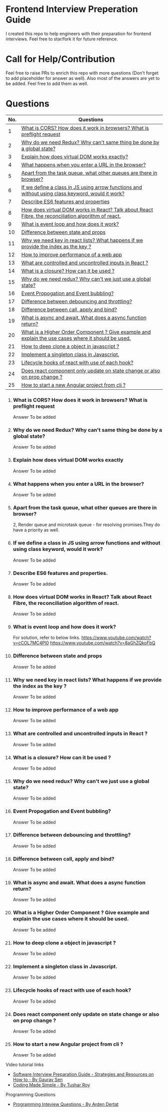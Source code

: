 # Frontend Interview Preperation Guide
I created this repo to help engineers with their preparation for frontend interviews. Feel free to star/fork it for future reference.

# Call for Help/Contribution
Feel free to raise PRs to enrich this repo with more questions (Don't forget to add placeholder for answer as well). Also most of the answers are yet to be added. Feel free to add them as well.


# Questions

| No. | Questions |
|---- | ---------
|1  | [What is CORS? How does it work in browsers? What is preflight request](#What-is-CORS?-How-does-it-work-in-browsers?-What-is-preflight-request) |
|2  | [Why do we need Redux? Why can't same thing be done by a global state?](#Why-do-we-need-Redux?-Why-can't-same-thing-be-done-by-a-global-state?) |
|3  | [Explain how does virtual DOM works exactly?](#Explain-how-does-virtual-DOM-works-exactly) |
|4  | [What happens when you enter a URL in the browser?](#What-happens-when-you-enter-a-URL-in-the-browser?) |
|5  | [Apart from the task queue, what other queues are there in browser?](#Apart-from-the-task-queue,-what-other-queues-are-there-in-browser?) |
|6  | [If we define a class in JS using arrow functions and without using class keyword, would it work?](#If-we-define-a-class-in-JS-using-arrow-functions-and-without-using-class-keyword,-would-it-work?) |
|7  | [Describe ES6 features and properties](#Describe-ES6-features-and-properties) |
|8  | [How does virtual DOM works in React? Talk about React Fibre, the reconciliation algorithm of react.](#How-does-virtual-DOM-works-in-React?-Talk-about-React-Fibre,-the-reconciliation-algorithm-of-react.) |
|9  | [What is event loop and how does it work?](#What-is-event-loop-and-how-does-it-work?) |
|10  | [Difference between state and props](#Difference-between-state-and-props) |
|11  | [Why we need key in react lists? What happens if we provide the index as the key ?](#Why-we-need-key-in-react-lists?-What-happens-if-we-provide-the-index-as-the-key-?) |
|12  | [How to improve performance of a web app](#How-to-improve-performance-of-a-web-app) |
|13  | [What are controlled and uncontrolled inputs in React ?](#What-are-controlled-and-uncontrolled-inputs-in-React-?) |
|14  | [What is a closure? How can it be used ?](#What-is-a-closure?-How-can-it-be-used-?) |
|15  | [Why do we need redux? Why can't we just use a global state?](#Why-do-we-need-redux?-Why-can't-we-just-use-a-global-state?) |
|16  | [Event Propogation and Event bubbling?](#Event-Propogation-and-Event-bubbling?) |
|17  | [Difference between debouncing and throttling?](#Difference-between-debouncing-and-throttling?) |
|18  | [Difference between call, apply and bind?](#Difference-between-call,-apply-and-bind?) |
|19  | [What is async and await. What does a async function return?](#What-is-async-and-await.-What-does-a-async-function-return?) |
|20  | [What is a Higher Order Component ? Give example and explain the use cases where it should be used.](#What-is-a-Higher-Order-Component-?-Give-example-and-explain-the-use-cases-where-it-should-be-used.) |
|21  | [How to deep clone a object in javascript ?](#How-to-deep-clone-a-object-in-javascript-?) |
|22  | [Implement a singleton class in Javascript.](#Implement-a-singleton-class-in-Javascript.) |
|23  | [Lifecycle hooks of react with use of each hook?](#Lifecycle-hooks-of-react-with-use-of-each-hook?) |
|24  | [Does react component only update on state change or also on prop change ?](#Does-react-component-only-update-on-state-change-or-also-on-prop-change-?) |
|25  | [How to start a new Angular project from cli ?](#How-to-start-a-new-Angular-project-from-cli-?) |


1. ### What is CORS? How does it work in browsers? What is preflight request
     Answer To be added
2. ### Why do we need Redux? Why can't same thing be done by a global state?
     Answer To be added
3. ### Explain how does virtual DOM works exactly
     Answer To be added
4. ### What happens when you enter a URL in the browser?
     Answer To be added
5. ### Apart from the task queue, what other queues are there in browser? 
    2, Render queue and microtask queue - for resolving promises.They do have a priority as well.
6. ### If we define a class in JS using arrow functions and without using class keyword, would it work?
     Answer To be added
7. ### Describe ES6 features and properties.
     Answer To be added
8. ### How does virtual DOM works in React? Talk about React Fibre, the reconciliation algorithm of react.
     Answer To be added
9. ### What is event loop and how does it work?
    For solution, refer to below links.
    https://www.youtube.com/watch?v=cCOL7MC4Pl0
    https://www.youtube.com/watch?v=8aGhZQkoFbQ
10. ### Difference between state and props
     Answer To be added
11. ### Why we need key in react lists? What happens if we provide the index as the key ?
     Answer To be added
12. ### How to improve performance of a web app
     Answer To be added
13. ### What are controlled and uncontrolled inputs in React ?
     Answer To be added
14. ### What is a closure? How can it be used ?
     Answer To be added
15. ### Why do we need redux? Why can't we just use a global state?
     Answer To be added
16. ### Event Propogation and Event bubbling?
     Answer To be added
17. ### Difference between debouncing and throttling?
     Answer To be added
18. ### Difference between call, apply and bind?
     Answer To be added
19. ### What is async and await. What does a async function return?
     Answer To be added
20. ### What is a Higher Order Component ? Give example and explain the use cases where it should be used.
     Answer To be added
21. ### How to deep clone a object in javascript ?
     Answer To be added
22. ### Implement a singleton class in Javascript.
     Answer To be added
23. ### Lifecycle hooks of react with use of each hook?
     Answer To be added
24. ### Does react component only update on state change or also on prop change ?
     Answer To be added
25. ### How to start a new Angular project from cli ?
     Answer To be added




Video tutorial links
- [Software Interview Preparation Guide - Strategies and Resources on How to - By Gaurav Sen](https://www.youtube.com/watch?time_continue=768&v=bBPHpH8aKjw)
- [Coding Made Simple - By Tushar Roy](https://www.youtube.com/user/tusharroy2525/)

Programming Questions
- [Programming Inteview Questions - By Arden Dertat](http://www.ardendertat.com/2012/01/09/programming-interview-questions/)
